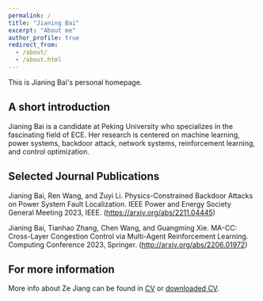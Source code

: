 ```yaml
---
permalink: /
title: "Jianing Bai"
excerpt: "About me"
author_profile: true
redirect_from: 
  - /about/
  - /about.html
---
```


This is Jianing Bai's personal homepage. 

## A short introduction
Jianing Bai is a candidate at Peking University who specializes in the fascinating field of ECE. Her research is centered on machine learning, power systems, backdoor attack, network systems, reinforcement learning, and control optimization.

## Selected Journal Publications
Jianing Bai, Ren Wang, and Zuyi Li. Physics-Constrained Backdoor Attacks on Power System Fault Localization. IEEE Power and Energy Society General Meeting 2023, IEEE. (https://arxiv.org/abs/2211.04445)

Jianing Bai, Tianhao Zhang, Chen Wang, and Guangming Xie. MA-CC: Cross-Layer Congestion Control via Multi-Agent Reinforcement Learning. Computing Conference 2023, Springer. (http://arxiv.org/abs/2206.01972)

## For more information
More info about Ze Jiang can be found in [CV](https://jnbai517.github.io/cv/) or [downloaded CV](http://jnbai517.github.io/files/JianingBai_CV.pdf).
